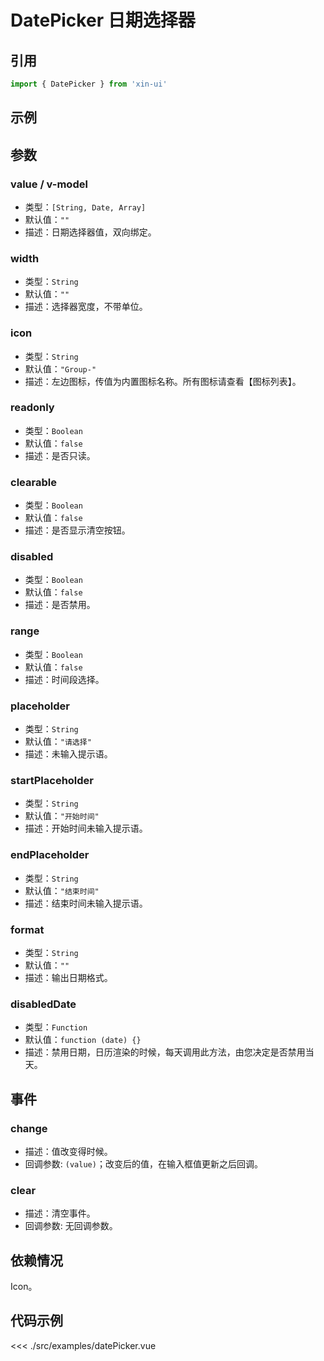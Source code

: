 # DatePicker 日期选择器

## 引用
```js
import { DatePicker } from 'xin-ui'
```

## 示例
<example-date-picker/>

## 参数

### value / v-model

* 类型：`[String, Date, Array]`
* 默认值：`""`
* 描述：日期选择器值，双向绑定。

### width

* 类型：`String`
* 默认值：`""`
* 描述：选择器宽度，不带单位。

### icon

* 类型：`String`
* 默认值：`"Group-"`
* 描述：左边图标，传值为内置图标名称。所有图标请查看【图标列表】。

### readonly

* 类型：`Boolean`
* 默认值：`false`
* 描述：是否只读。

### clearable

* 类型：`Boolean`
* 默认值：`false`
* 描述：是否显示清空按钮。

### disabled

* 类型：`Boolean`
* 默认值：`false`
* 描述：是否禁用。

### range

* 类型：`Boolean`
* 默认值：`false`
* 描述：时间段选择。

### placeholder

* 类型：`String`
* 默认值：`"请选择"`
* 描述：未输入提示语。

### startPlaceholder

* 类型：`String`
* 默认值：`"开始时间"`
* 描述：开始时间未输入提示语。

### endPlaceholder

* 类型：`String`
* 默认值：`"结束时间"`
* 描述：结束时间未输入提示语。

### format

* 类型：`String`
* 默认值：`""`
* 描述：输出日期格式。

### disabledDate

* 类型：`Function`
* 默认值：`function (date) {}`
* 描述：禁用日期，日历渲染的时候，每天调用此方法，由您决定是否禁用当天。

## 事件

### change
* 描述：值改变得时候。
* 回调参数: `(value)`；改变后的值，在输入框值更新之后回调。

### clear
* 描述：清空事件。
* 回调参数: 无回调参数。

## 依赖情况

Icon。

## 代码示例
<<< ./src/examples/datePicker.vue






